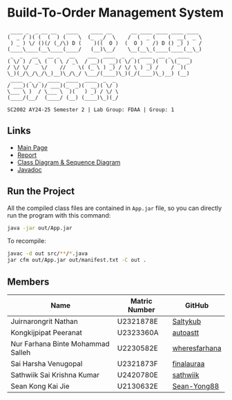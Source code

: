 # Build-To-Order Management System
```
 ____ _  _ __ __   ____    ____ __      __ ____ ____ ____ ____ 
(  _ / )( (  (  ) (    \  (_  _/  \    /  (  _ (    (  __(  _ \
 ) _ ) \/ ()(/ (_/\) D (    )((  O )  (  O )   /) D () _) )   /
(____\____(__\____(____/   (__)\__/    \__(__\_(____(____(__\_)
 _  _   __   __ _   __    ___  ____  _  _  ____  __ _  ____ 
( \/ ) / _\ (  ( \ / _\  / __)(  __)( \/ )(  __)(  ( \(_  _)
/ \/ \/    \/    //    \( (_ \ ) _) / \/ \ ) _) /    /  )(  
\_)(_/\_/\_/\_)__)\_/\_/ \___/(____)\_)(_/(____)\_)__) (__) 
 ____  _  _  ____  ____  ____  _  _                         
/ ___)( \/ )/ ___)(_  _)(  __)( \/ )                        
\___ \ )  / \___ \  )(   ) _) / \/ \                        
(____/(__/  (____/ (__) (____)\_)(_/

SC2002 AY24-25 Semester 2 | Lab Group: FDAA | Group: 1
```

## Links
* [Main Page](https://autoastt.github.io/BTO-OOP)
* [Report](/Report.pdf)
* [Class Diagram & Sequence Diagram](https://autoastt.github.io/BTO-OOP/uml)
* [Javadoc](https://autoastt.github.io/BTO-OOP/javadoc)

## Run the Project
All the compiled class files are contained in `App.jar` file, so you can directly run the program with this command:
```bash
java -jar out/App.jar
```

To recompile:
```bash
javac -d out src/**/*.java
jar cfm out/App.jar out/manifest.txt -C out .
```

## Members

| Name                              | Matric Number  | GitHub                                                    |
|-----------------------------------|----------------|-----------------------------------------------------------|
| Juirnarongrit Nathan              | U2321878E      | [Saltykub](https://github.com/Saltykub)                   |
| Kongkijpipat Peeranat             | U2323360A      | [autoastt](https://github.com/autoastt)                   |
| Nur Farhana Binte Mohammad Salleh | U2230582E      | [wheresfarhana](https://github.com/wheresfarhana)         |
| Sai Harsha Venugopal              | U2321873F      | [finalauraa](https://github.com/finalauraa)               |
| Sathwiik Sai Krishna Kumar        | U2420780E      | [sathwiik](https://github.com/sathwiik)                   |
| Sean Kong Kai Jie                 | U2130632E      | [Sean-Yong88](https://github.com/Sean-Yong88)             |




